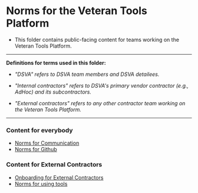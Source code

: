 # Norms for the Veteran Tools Platform

* This folder contains public-facing content for teams working on the Veteran Tools Platform.

<hr>

**Definitions for terms used in this folder:**

* *"DSVA" refers to DSVA team members and DSVA detailees.*

* *"Internal contractors" refers to DSVA's primary vendor contractor (e.g., AdHoc) and its subcontractors.*

* *"External contractors" refers to any other contractor team working on the Veteran Tools Platform.*

<hr>

### Content for everybody

* [Norms for Communication](norms-communication.md)
* [Norms for Github](Github)


### Content for External Contractors

* [Onboarding for External Contractors](../External-Contractors-Onboarding)
* [Norms for using tools](norms-tools.md)
